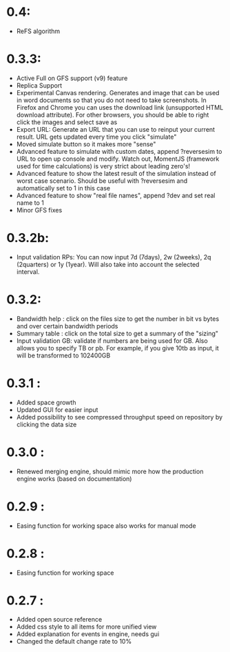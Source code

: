 # 0.4:
- ReFS algorithm


# 0.3.3:
- Active Full on GFS support (v9) feature
- Replica Support
- Experimental Canvas rendering. Generates and image that can be used in word documents so that you do not need to take screenshots. In Firefox and Chrome you can uses the download link (unsupported HTML download attribute). For other browsers, you should be able to right click the images and select save as
- Export URL: Generate an URL that you can use to reinput your current result. URL gets updated every time you click "simulate"
- Moved simulate button so it makes more "sense"
- Advanced feature to simulate with custom dates, append ?reversesim to URL to open up console and modify. Watch out, MomentJS (framework used for time calculations) is very strict about leading zero's!
- Advanced feature to show the latest result of the simulation instead of worst case scenario. Should be useful with ?reversesim and automatically set to 1 in this case
- Advanced feature to show "real file names", append ?dev and set real name to 1
- Minor GFS fixes

# 0.3.2b:
- Input validation RPs: You can now input 7d (7days), 2w (2weeks), 2q (2quarters) or 1y (1year). Will also take into account the selected interval.

# 0.3.2:
- Bandwidth help : click on the files size to get the number in bit vs bytes and over certain bandwidth periods
- Summary table : click on the total size to get a summary of the "sizing"
- Input validation GB: validate if numbers are being used for GB. Also allows you to specify <x>TB or <x>pb. For example, if you give 10tb as input, it will be transformed to 102400GB

# 0.3.1 :
- Added space growth
- Updated GUI for easier input
- Added possibility to see compressed throughput speed on repository by clicking the data size

# 0.3.0 :
- Renewed merging engine, should mimic more how the production engine works (based on documentation)

# 0.2.9 :
- Easing function for working space also works for manual mode

# 0.2.8 :
- Easing function for working space

# 0.2.7 :
- Added open source reference
- Added css style to all items for more unified view
- Added explanation for events in engine, needs gui
- Changed the default change rate to 10%
